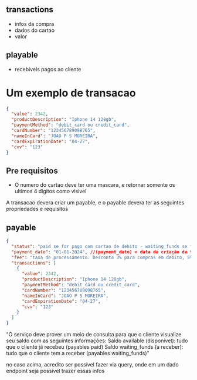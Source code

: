 ## transactions

- infos da compra
- dados do cartao
- valor

## playable

- recebiveis pagos ao cliente

# Um exemplo de transacao

```json
{
  "value": 2342,
  "productDescription": "Iphone 14 128gb",
  "paymentMethod": "debit_card ou credit_card",
  "cardNumber": "123456789098765",
  "nameInCard": "JOAO P S MOREIRA",
  "cardExpirationDate": "04-27",
  "cvv": "123"
}
```

## Pre requisitos

- O numero do cartao deve ter uma mascara, e retornar somente os ultimos 4 digitos como visivel

A transacao devera criar um payable, e o payable devera ter as seguintes propriedades e requisitos

## payable

```json
{
  "status": "paid se for pago com cartao de debito - waiting_funds se for com credito",
  "payment_date": "01-01-2024", //(payment_date) = data da criação da transação (D+0). caso credito, senao payment_date) = data da criação da transação + 30 dias (D+30). para credito.
  "fee": "taxa de processamento. Desconta 3% para compras em debito, 5% para credito",
  "transactions": [
    {
      "value": 2342,
      "productDescription": "Iphone 14 128gb",
      "paymentMethod": "debit_card ou credit_card",
      "cardNumber": "123456789098765",
      "nameInCard": "JOAO P S MOREIRA",
      "cardExpirationDate": "04-27",
      "cvv": "123"
    }
  ]
}
```

"O serviço deve prover um meio de consulta para que o cliente visualize seu saldo com as seguintes informações:
Saldo available (disponível): tudo que o cliente já recebeu (payables paid)
Saldo waiting_funds (a receber): tudo que o cliente tem a receber (payables waiting_funds)"

no caso acima, acredito ser possivel fazer via query, onde em um dado endpoint seja possivel trazer essas infos
